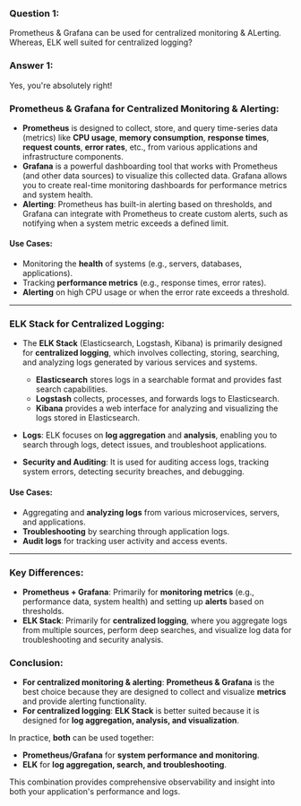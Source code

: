 ### Question 1:

Prometheus & Grafana can be used for centralized monitoring & ALerting. Whereas, ELK well suited for centralized logging?

### Answer 1:

Yes, you're absolutely right!

### **Prometheus & Grafana for Centralized Monitoring & Alerting:**

- **Prometheus** is designed to collect, store, and query time-series data (metrics) like **CPU usage**, **memory consumption**, **response times**, **request counts**, **error rates**, etc., from various applications and infrastructure components.
- **Grafana** is a powerful dashboarding tool that works with Prometheus (and other data sources) to visualize this collected data. Grafana allows you to create real-time monitoring dashboards for performance metrics and system health.
- **Alerting**: Prometheus has built-in alerting based on thresholds, and Grafana can integrate with Prometheus to create custom alerts, such as notifying when a system metric exceeds a defined limit.

#### **Use Cases**:
- Monitoring the **health** of systems (e.g., servers, databases, applications).
- Tracking **performance metrics** (e.g., response times, error rates).
- **Alerting** on high CPU usage or when the error rate exceeds a threshold.

---

### **ELK Stack for Centralized Logging:**

- The **ELK Stack** (Elasticsearch, Logstash, Kibana) is primarily designed for **centralized logging**, which involves collecting, storing, searching, and analyzing logs generated by various services and systems.
    - **Elasticsearch** stores logs in a searchable format and provides fast search capabilities.
    - **Logstash** collects, processes, and forwards logs to Elasticsearch.
    - **Kibana** provides a web interface for analyzing and visualizing the logs stored in Elasticsearch.

- **Logs**: ELK focuses on **log aggregation** and **analysis**, enabling you to search through logs, detect issues, and troubleshoot applications.
- **Security and Auditing**: It is used for auditing access logs, tracking system errors, detecting security breaches, and debugging.

#### **Use Cases**:
- Aggregating and **analyzing logs** from various microservices, servers, and applications.
- **Troubleshooting** by searching through application logs.
- **Audit logs** for tracking user activity and access events.

---

### **Key Differences**:
- **Prometheus + Grafana**: Primarily for **monitoring metrics** (e.g., performance data, system health) and setting up **alerts** based on thresholds.
- **ELK Stack**: Primarily for **centralized logging**, where you aggregate logs from multiple sources, perform deep searches, and visualize log data for troubleshooting and security analysis.

### **Conclusion**:
- **For centralized monitoring & alerting**: **Prometheus & Grafana** is the best choice because they are designed to collect and visualize **metrics** and provide alerting functionality.
- **For centralized logging**: **ELK Stack** is better suited because it is designed for **log aggregation, analysis, and visualization**.

In practice, **both** can be used together:
- **Prometheus/Grafana** for **system performance and monitoring**.
- **ELK** for **log aggregation, search, and troubleshooting**.

This combination provides comprehensive observability and insight into both your application's performance and logs.
